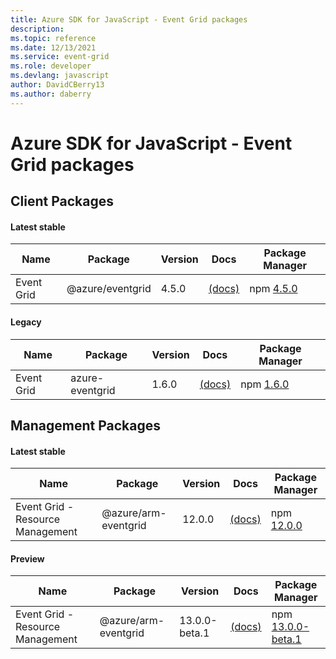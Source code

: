 ```yaml
---
title: Azure SDK for JavaScript - Event Grid packages
description: 
ms.topic: reference
ms.date: 12/13/2021
ms.service: event-grid
ms.role: developer
ms.devlang: javascript
author: DavidCBerry13
ms.author: daberry
---
```


# Azure SDK for JavaScript - Event Grid packages

## Client Packages

#### Latest stable

| Name                  | Package              | Version          | Docs                   | Package Manager                |
|-----------------------|----------------------|------------------|------------------------|--------------------------------|
| Event Grid | @azure/eventgrid | 4.5.0 | [(docs)](/javascript/sdk-demo/event-grid/eventgrid/azure-eventgrid/stable)  | npm [4.5.0](https://www.npmjs.com/package/%40azure%2Feventgrid) |
 

 


#### Legacy

| Name                  | Package              | Version          | Docs                   | Package Manager                |
|-----------------------|----------------------|------------------|------------------------|--------------------------------|
| Event Grid | azure-eventgrid | 1.6.0 | [(docs)](/javascript/sdk-demo/event-grid/legacy/event-grid/azure-eventgrid/legacy)  | npm [1.6.0](https://www.npmjs.com/package/azure-eventgrid%401.6.0) |
 
 

## Management Packages

#### Latest stable

| Name                  | Package              | Version          | Docs                   | Package Manager                |
|-----------------------|----------------------|------------------|------------------------|--------------------------------|
| Event Grid - Resource Management | @azure/arm-eventgrid | 12.0.0 | [(docs)](/javascript/sdk-demo/event-grid/arm-eventgrid/azure-arm-eventgrid/stable)  | npm [12.0.0](https://www.npmjs.com/package/%40azure%2Farm-eventgrid) |
 

#### Preview

| Name                  | Package              | Version          | Docs                   | Package Manager                |
|-----------------------|----------------------|------------------|------------------------|--------------------------------|
| Event Grid - Resource Management | @azure/arm-eventgrid | 13.0.0-beta.1 | [(docs)](/javascript/sdk-demo/event-grid/arm-eventgrid/azure-arm-eventgrid/beta)  | npm [13.0.0-beta.1](https://www.npmjs.com/package/%40azure%2Farm-eventgrid%4013.0.0-beta.1) |
 

 
 

